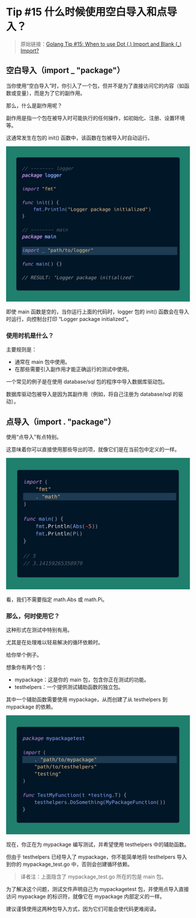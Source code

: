 # Tip #15 什么时候使用空白导入和点导入？

>  原始链接：[Golang Tip #15: When to use Dot (.) Import and Blank (_) Import?](https://twitter.com/func25/status/1755544355572765179)
>

## 空白导入（import _ "package"）

当你使用“空白导入”时，你引入了一个包，但并不是为了直接访问它的内容（如函数或变量），而是为了它的副作用。

那么，什么是副作用呢？

副作用是指一个包在被导入时可能执行的任何操作，如初始化、注册、设置环境等。

这通常发生在包的 init() 函数中，该函数在包被导入时自动运行。

![](./images/015/001.jpeg)

即使 main 函数是空的，当你运行上面的代码时，logger 包的 init() 函数会在导入时运行，向控制台打印 “Logger package initialized”。

### 使用时机是什么？

主要规则是：

- 通常在 main 包中使用。
- 在那些需要引入副作用才能正确运行的测试中使用。

一个常见的例子是在使用 database/sql 包的程序中导入数据库驱动包。

数据库驱动包被导入是因为其副作用（例如，将自己注册为 database/sql 的驱动）。

## 点导入（import . "package"）

使用“点导入”有点特别。

这意味着你可以直接使用那些导出的项，就像它们是在当前包中定义的一样。

![](./images/015/002.jpeg)

看，我们不需要指定 math.Abs 或 math.Pi。

### 那么，何时使用它？

这种形式在测试中特别有用。

尤其是在处理难以轻易解决的循环依赖时。

给你举个例子。

想象你有两个包：

- mypackage：这是你的 main 包，包含你正在测试的功能。
- testhelpers：一个提供测试辅助函数的独立包。

其中一个辅助函数需要使用 mypackage，从而创建了从 testhelpers 到 mypackage 的依赖。

![](./images/015/003.jpeg)

现在，你正在为 mypackage 编写测试，并希望使用 testhelpers 中的辅助函数。

但由于 testhelpers 已经导入了 mypackage，你不能简单地将 testhelpers 导入到你的 mypackage_test.go 中，否则会创建循环依赖。

> 译者注：上面隐含了 mypackage_test.go 所在的包是 main 包。

为了解决这个问题，测试文件声明自己为 mypackagetest 包，并使用点导入直接访问 mypackage 的标识符，就像它在 mypackage 内部定义的一样。

建议谨慎使用这两种包导入方式，因为它们可能会使代码更难阅读。